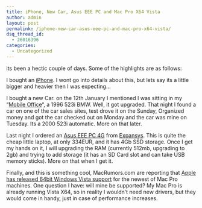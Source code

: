 ```yaml
---
title: iPhone, New Car, Asus EEE PC and Mac Pro X64 Vista
author: admin
layout: post
permalink: /iphone-new-car-asus-eee-pc-and-mac-pro-x64-vista/
dsq_thread_id:
  - 26016396
categories:
  - Uncategorized
---
```

its been a hectic couple of days. Some of the highlights are as follows:

I bought an [iPhone][1]. I wont go into details about this, but lets say its a little bigger and heavier then I was expecting&#8230; 

I bought a new Car. on the 12th January I mentioned I was sitting in my &#8220;[Mobile Office][2]&#8220;, a 1996 523i BMW. Well, it got upgraded. That night I found a car on one of the car sales sites, test drove it on the Sunday, Organized money and got the car checked out on Monday and the car was mine on Tuesday. Its a 2000 523i automatic. More on that later.

Last night I ordered an [Asus EEE PC 4G][3] from [Expansys][4]. This is quite the cheap little laptop, at only 334EUR, and it has 4Gb SSD storage. Once I get my hands on it, I will upgrading the RAM (currently 512mb, upgrading to 2gb) and trying to add storage (it has an SD Card slot and can take USB memory sticks). More on that when I get it.

Finally, and this is something cool, MacRumors.com are reporting that [Apple has released 64bit Windows Vista support][5] for the newest of Mac Pro machines. One question I have: will mine be supported? My Mac Pro is already running Vista X64, so in reality I wouldn&#8217;t need new drivers, but they would come in handy, just in case of performance increases.

 [1]: http://www.apple.com/iphone
 [2]: http://blog.lotas-smartman.net/archive/2008/01/12/mobile-office.aspx
 [3]: http://eeepc.asus.com/global/product.htm
 [4]: http://www.expansys.ie
 [5]: http://www.macrumors.com/2008/01/21/apple-quietly-intros-64-bit-windows-support-in-boot-camp/